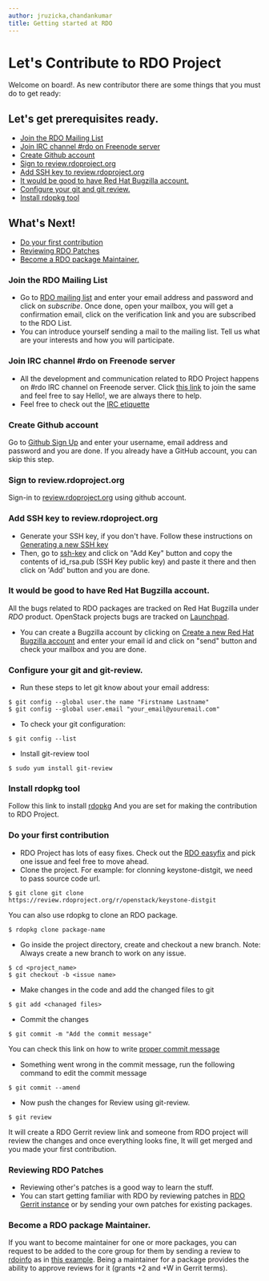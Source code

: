 ```yaml
---
author: jruzicka,chandankumar
title: Getting started at RDO
---
```


# Let's Contribute to RDO Project

Welcome on board!. As new contributor there are some things that you must do to
get ready:

## Let's get prerequisites ready.
* [Join the RDO Mailing List](#join-mailing-list)
* [Join IRC channel #rdo on Freenode server](#join-irc-channel)
* [Create Github account](#github-account)
* [Sign to review.rdoproject.org](#sign-in)
* [Add SSH key to review.rdoproject.org](#add-ssh)
* [It would be good to have Red Hat Bugzilla account.](#bugzilla-account)
* [Configure your git and git review.](#git-review)
* [Install rdopkg tool](#rdopkg)

## What's Next!
* [Do your first contribution](#first-contribution)
* [Reviewing RDO Patches](#review-rdo)
* [Become a RDO package Maintainer.](#pkg-maintainer)

<a name="join-mailing-list"/>

### Join the RDO Mailing List
* Go to [RDO mailing list](https://www.redhat.com/mailman/listinfo/rdo-list) and enter your email
  address and password and click on *subscribe*. Once done, open your mailbox, you will get a
  confirmation email, click on the verification link and you are subscribed to the RDO List.
* You can introduce yourself sending a mail to the mailing list. Tell us what are your interests
  and how you will participate.

<a name="join-irc-channel"/>

### Join IRC channel #rdo on Freenode server
* All the development and communication related to RDO Project happens on #rdo IRC channel on
  Freenode server. Click [this link](http://webchat.freenode.net/?channels=#rdo) to join the same and feel free to say Hello!, we are always there to help.
* Feel free to check out the [IRC etiquette](https://www.rdoproject.org/community/irc-etiquette/)

 <a name="github-account"/>

### Create Github account
 Go to [Github Sign Up](https://github.com/join) and enter your username, email address and
 password and you are done. If you already have a GitHub account, you can skip this step.

<a name="sign-in"/>

### Sign to review.rdoproject.org
Sign-in to [review.rdoproject.org](https://review.rdoproject.org/auth/login) using github account.

<a name="add-ssh"/>

### Add SSH key to review.rdoproject.org
* Generate your SSH key, if you don't have.
  Follow these instructions on [Generating a new SSH key](https://help.github.com/articles/generating-a-new-ssh-key-and-adding-it-to-the-ssh-agent/#generating-a-new-ssh-key)
* Then, go to [ssh-key](https://review.rdoproject.org/r/#/settings/ssh-keys) and click on "Add Key" button and copy the contents of id_rsa.pub (SSH Key public key) and paste it there and then click on 'Add' button and you are done.

<a name="bugzilla-account"/>

### It would be good to have Red Hat Bugzilla account.
All the bugs related to RDO packages are tracked on Red Hat Bugzilla under *RDO* product. OpenStack projects bugs are tracked on [Launchpad](https://launchpad.net/openstack).
* You can create a Bugzilla account by clicking on [Create a new Red Hat Bugzilla account](https://bugzilla.redhat.com/createaccount.cgi)
  and enter your email id and click on "send" button and check your mailbox and you are done.

<a name="git-review"/>

### Configure your git and git-review.
* Run these steps to let git know about your email address:

```
$ git config --global user.the name "Firstname Lastname"
$ git config --global user.email "your_email@youremail.com"
```
* To check your git configuration:

```
$ git config --list
```

* Install git-review tool

```
$ sudo yum install git-review
```

<a name="rdopkg"/>

### Install rdopkg tool
Follow this link to install [rdopkg](https://www.rdoproject.org/documentation/intro-packaging/#rdopkg)
And you are set for making the contribution to RDO Project.

<a name="first-contribution"/>

### Do your first contribution
* RDO Project has lots of easy fixes. Check out the [RDO easyfix](https://github.com/redhat-openstack/easyfix/issues)
  and pick one issue and feel free to move ahead.
* Clone the project.
For example: for clonning keystone-distgit, we need to pass source code url.

```
$ git clone git clone https://review.rdoproject.org/r/openstack/keystone-distgit
```

You can also use rdopkg to clone an RDO package.

```
$ rdopkg clone package-name
```
* Go inside the project directory, create and checkout a new branch.
  Note: Always create a new branch to work on any issue.

```
$ cd <project_name>
$ git checkout -b <issue name>
```
* Make changes in the code and add the changed files to git

```
$ git add <chanaged files>
```
* Commit the changes

```
$ git commit -m "Add the commit message"
```
You can check this link on how to write [proper commit message](https://wiki.openstack.org/wiki/GitCommitMessages)

* Something went wrong in the commit message, run the following command to edit the commit message

```
$ git commit --amend
```
* Now push the changes for Review using git-review.

```
$ git review
```

It will create a RDO Gerrit review link and someone from RDO project will review the changes and once everything looks fine,
It will get merged and you made your first contribution.

<a name="review-rdo"/>

### Reviewing RDO Patches
* Reviewing other's patches is a good way to learn the stuff.
* You can start getting familiar with RDO by reviewing patches in [RDO Gerrit instance](https://review.rdoproject.org/r/)
  or by sending your own patches for existing packages.

<a name="pkg-maintainer">

### Become a RDO package Maintainer.
If you want to become maintainer for one or more packages, you can request to be added to the
core group for them by sending a review to [rdoinfo](https://github.com/redhat-openstack/rdoinfo/)
as in [this example](https://review.rdoproject.org/r/#/c/7102/).
Being a maintainer for a package provides the ability to approve reviews for it (grants +2 and +W in Gerrit terms).

